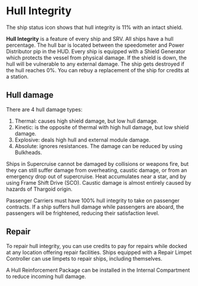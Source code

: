 # Hull Integrity
The ship status icon shows that hull integrity is 11% with an intact shield. 
 		 	 

**Hull Integrity** is a feature of every ship and SRV. All ships have a hull percentage. The hull bar is located between the speedometer and Power Distributor pip in the HUD. Every ship is equipped with a Shield Generator which protects the vessel from physical damage. If the shield is down, the hull will be vulnerable to any external damage. The ship gets destroyed if the hull reaches 0%. You can rebuy a replacement of the ship for credits at a station. 

## Hull damage

There are 4 hull damage types:  

1. Thermal: causes high shield damage, but low hull damage.
2. Kinetic: is the opposite of thermal with high hull damage, but low shield damage.
3. Explosive: deals high hull and external module damage.
4. Absolute: ignores resistances. The damage can be reduced by using Bulkheads.

Ships in Supercruise cannot be damaged by collisions or weapons fire, but they can still suffer damage from overheating, caustic damage, or from an emergency drop out of supercruise. Heat accumulates near a star, and by using Frame Shift Drive (SCO). Caustic damage is almost entirely caused by hazards of Thargoid origin.

Passenger Carriers must have 100% hull integrity to take on passenger contracts. If a ship suffers hull damage while passengers are aboard, the passengers will be frightened, reducing their satisfaction level. 

## Repair

To repair hull integrity, you can use credits to pay for repairs while docked at any location offering repair facilities. Ships equipped with a Repair Limpet Controller can use limpets to repair ships, including themselves. 

A Hull Reinforcement Package can be installed in the Internal Compartment to reduce incoming hull damage.